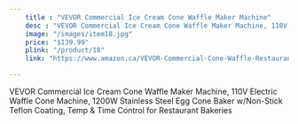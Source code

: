 ```yaml
---
    title : "VEVOR Commercial Ice Cream Cone Waffle Maker Machine"
    desc : "VEVOR Commercial Ice Cream Cone Waffle Maker Machine, 110V Electric Waffle Cone Machine, 1200W Stainless Steel Egg Cone Baker w/Non-Stick Teflon Coating, Temp & Time Control for Restaurant Bakeries"
    image: "/images/item18.jpg"
    price: "$139.99"
    plink: "/product/18"
    link: "https://www.amazon.ca/VEVOR-Commercial-Cone-Waffle-Restaurant/dp/B09SW696LM/ref=sr_1_59_sspa?gclid=Cj0KCQjwr4eYBhDrARIsANPywCiZk3UKPM6p3wy3o0QGdMRNIZjc-IZhscUmgLlB6iFkoLaRyRiFW8gaArFiEALw_wcB&hvadid=596079514466&hvdev=c&hvlocphy=9001314&hvnetw=g&hvqmt=e&hvrand=14636581063635512960&hvtargid=kwd-301827503455&hydadcr=21260_13355336&keywords=cool+cooking+gadgets&qid=1661196548&sr=8-59-spons&psc=1"

---
```


VEVOR Commercial Ice Cream Cone Waffle Maker Machine, 110V Electric Waffle Cone Machine, 1200W Stainless Steel Egg Cone Baker w/Non-Stick Teflon Coating, Temp & Time Control for Restaurant Bakeries